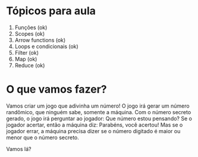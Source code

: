 # Tópicos para aula

1. Funções (ok)
2. Scopes (ok)
3. Arrow functions (ok)
4. Loops e condicionais (ok)
5. Filter (ok)
6. Map (ok)
7. Reduce (ok)

# O que vamos fazer?

Vamos criar um jogo que adivinha um número! O jogo irá gerar um número randômico, que ninguém sabe, somente a máquina.
Com o número secreto gerado, o jogo irá perguntar ao jogador: Que número estou pensando? Se o jogador acertar, então a máquina diz: Parabéns, você acertou! Mas se o jogador errar, a máquina precisa dizer se o número digitado é maior ou menor que o número secreto.

Vamos lá?


    